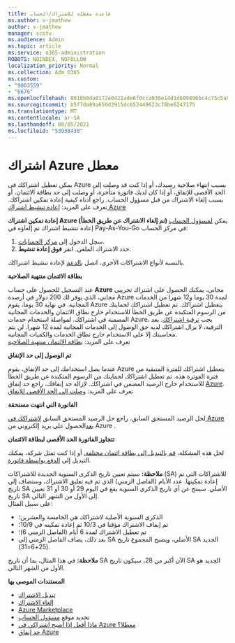```yaml
---
title: قاعدة معطلة للاشتراك/الحساب
ms.author: v-jmathew
author: v-jmathew
manager: scotv
ms.audience: Admin
ms.topic: article
ms.service: o365-administration
ROBOTS: NOINDEX, NOFOLLOW
localization_priority: Normal
ms.collection: Adm_O365
ms.custom:
- "9003559"
- "6676"
ms.openlocfilehash: 8918b0da0172e0421ade6f0cca936e14d1d609896bc4c75c5a8491c0dbe75aff
ms.sourcegitcommit: b5f7da89a650d2915dc652449623c78be6247175
ms.translationtype: MT
ms.contentlocale: ar-SA
ms.lasthandoff: 08/05/2021
ms.locfileid: "53938430"
---
```

# <a name="azure-subscription-disabled"></a>اشتراك Azure معطل

يمكن تعطيل اشتراكك في Azure بسبب انتهاء صلاحية رصيدك، أو إذا كنت قد وصلت إلى الحد الأقصى للإنفاق، أو إذا كان لديك فاتورة متأخرة، أو وصلت إلى حد بطاقة الائتمان، أو بسبب إلغاء الاشتراك من قبل مسؤول الحساب. راجع أدناه كيفية إعادة تمكين اشتراكك. تعرف على المزيد: [إعادة تنشيط اشتراك Azure](https://docs.microsoft.com/azure/billing/billing-subscription-become-disable?WT.mc_id=Portal-Microsoft_Azure_Support)

**إعادة تمكين اشتراك Azure (تم إلغاء الاشتراك عن طريق الخطأ)** يمكن [لمسؤول الحساب](https://docs.microsoft.com/azure/billing/billing-subscription-transfer?WT.mc_id=Portal-Microsoft_Azure_Support#whoisaa) إعادة تنشيط اشتراك تم إلغاؤه في Pay-As-You-Go في مركز الحساب:

1. سجل الدخول إلى [مركز الحسابات](https://account.windowsazure.com/Subscriptions).
2. حدد الاشتراك الملغى. انقر **فوق إعادة تنشيط**.

بالنسبة لأنواع الاشتراكات الأخرى، اتصل [بالدعم](https://portal.azure.com/?#blade/Microsoft_Azure_Support/HelpAndSupportBlade) لإعادة تنشيط اشتراكك.

**بطاقة الائتمان منتهية الصلاحية**

عند التسجيل للحصول على حساب **Azure** مجاني، يمكنك الحصول على اشتراك تجريبي مجاني، الذي يوفر لك 200 دولار في أرصدة Azure لمدة 30 يوما و12 شهرا من الخدمات المجانية. في نهاية 30 يوما، يقوم Azure بتعطيل اشتراكك. تم تعطيل اشتراكك لحمايتك من الرسوم المتكبدة عن طريق الخطأ للاستخدام خارج نطاق الائتمان والخدمات المجانية المضمنة في اشتراكك. لمواصلة استخدام خدمات Azure، يجب [ترقية اشتراكك](https://docs.microsoft.com/azure/billing/billing-upgrade-azure-subscription?WT.mc_id=Portal-Microsoft_Azure_Support). بعد الترقية، لا يزال اشتراكك لديه حق الوصول إلى الخدمات المجانية لمدة 12 شهرا. لن يتم محاسبتك إلا على الاستخدام خارج نطاق الخدمات والكميات المجانية.  
تعرف على المزيد: [بطاقة الائتمان منتهية الصلاحية](https://docs.microsoft.com/azure/billing/billing-subscription-become-disable?WT.mc_id=Portal-Microsoft_Azure_Support#your-credit-is-expired)

**تم الوصول إلى حد الإنفاق**

عندما يصل استخدامك إلى حد الإنفاق، يقوم Azure بتعطيل اشتراكك للفترة المتبقية من فترة الفوترة هذه. تم تعطيل اشتراكك لحمايتك من الرسوم المتكبدة عن طريق الخطأ للاستخدام خارج الرصيد المضمن في اشتراكك. لإزالة حد إنفاقك، راجع حد إنفاق [Azure](https://docs.microsoft.com/azure/cost-management-billing/manage/spending-limit?WT.mc_id=Portal-Microsoft_Azure_Support).  
تعرف على المزيد: [وصلت إلى الحد الأقصى للإنفاق](https://docs.microsoft.com/azure/cost-management-billing/manage/subscription-disabled?WT.mc_id=Portal-Microsoft_Azure_Support#you-reached-your-spending-limit)

**الفاتورة التي انتهت مستحقة**

لحل الرصيد المستحق السابق، راجع حل الرصيد المستحق السابق [لاشتراكك في Azure بعد](https://docs.microsoft.com/azure/billing/billing-azure-subscription-past-due-balance?WT.mc_id=Portal-Microsoft_Azure_Support)الحصول على بريد إلكتروني من Azure .

**تتجاوز الفاتورة الحد الأقصى لبطاقة الائتمان**

لحل هذه المشكلة، [قم بالتبديل إلى بطاقة ائتمان مختلفة.](https://docs.microsoft.com/azure/billing/billing-how-to-change-credit-card?WT.mc_id=Portal-Microsoft_Azure_Support) أو إذا كنت تمثل شركة، يمكنك التبديل إلى [الدفع بواسطة فاتورة](https://docs.microsoft.com/azure/billing/billing-how-to-pay-by-invoice?WT.mc_id=Portal-Microsoft_Azure_Support).

**ملاحظة:** سيتم تعيين تاريخ الذكرى السنوية الجديدة للاشتراكات (SA) للاشتراكات التي تم إعادة تمكينها. عدد الأيام (الفاصل الزمني) الذي تم فيه تعليق الاشتراك، وستضاف إلى تاريخ SA الأصلي. سينتج عن أي تاريخ الذكرى السنوية يقع في اليوم 29 أو 30 أو 31 تعيين تاريخ SA إلى الأول من الشهر التالي.  
على سبيل المثال:

- الذكرى السنوية الأصلية لاشتراكك هي الخامسة والعشرين؛
- تم إيقاف الاشتراك مؤقتا في 10/3 ثم إعادة تمكينه في 10/9؛
- تم تعطيل الاشتراك لمدة 6 أيام (الفاصل الزمني 6)؛
- بعد ذلك، يضاف الفاصل الزمني إلى SA الأصلي، ويصبح المجموع تاريخ SA الجديد (25+6=31). 

**ملاحظة:** في هذا المثال، بما أن تاريخ SA الآن أكبر من 28، سيكون تاريخ SA الجديد هو الأول من الشهر التالي.

**المستندات الموصى بها**

- [تبديل الاشتراك](https://docs.microsoft.com/azure/billing/billing-how-to-switch-azure-offer?WT.mc_id=Portal-Microsoft_Azure_Support)  
- [إلغاء الاشتراك](https://docs.microsoft.com/azure/billing/billing-how-to-cancel-azure-subscription?WT.mc_id=Portal-Microsoft_Azure_Support)  
- [Azure Marketplace](https://azuremarketplace.microsoft.com/marketplace/?source=datamarket)
- تحديد موقع [مسؤول الحساب](https://docs.microsoft.com/azure/billing/billing-subscription-transfer?WT.mc_id=Portal-Microsoft_Azure_Support#whoisaa)
- [ماذا أفعل إذا أصبح اشتراكي في Azure معطلا؟](https://docs.microsoft.com/azure/billing/billing-subscription-become-disable/?WT.mc_id=Portal-Microsoft_Azure_Support)
- [حد إنفاق Azure](https://docs.microsoft.com/azure/cost-management-billing/manage/spending-limit?WT.mc_id=Portal-Microsoft_Azure_Support)
